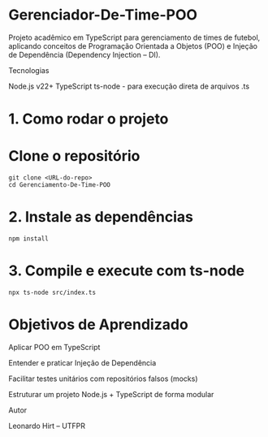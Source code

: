 # Gerenciador-De-Time-POO

Projeto acadêmico em TypeScript para gerenciamento de times de futebol, aplicando conceitos de Programação Orientada a Objetos (POO) e Injeção de Dependência (Dependency Injection – DI).

Tecnologias

Node.js v22+
TypeScript
ts-node - para execução direta de arquivos .ts

# 1. Como rodar o projeto

# Clone o repositório
    git clone <URL-do-repo>
    cd Gerenciamento-De-Time-POO

# 2. Instale as dependências

    npm install

# 3. Compile e execute com ts-node

    npx ts-node src/index.ts


# Objetivos de Aprendizado

Aplicar POO em TypeScript

Entender e praticar Injeção de Dependência

Facilitar testes unitários com repositórios falsos (mocks)

Estruturar um projeto Node.js + TypeScript de forma modular

Autor

Leonardo Hirt – UTFPR


